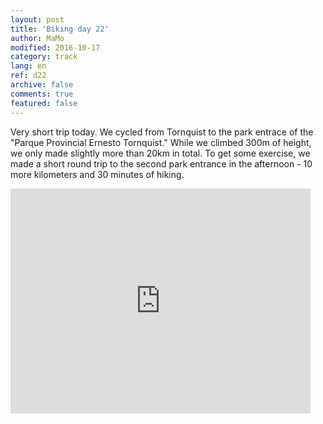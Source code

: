 ```yaml
---   
layout: post 
title: 'Biking day 22'  
author: MaMo 
modified: 2016-10-17
category: track 
lang: en 
ref: d22
archive: false 
comments: true 
featured: false 
--- 
```


 Very short trip today. We cycled from Tornquist to the park entrace of the "Parque Provincial Ernesto Tornquist." While we climbed 300m of height, we only made slightly more than 20km in total. To get some exercise, we made a short round trip to the second park entrance in the afternoon - 10 more kilometers and 30 minutes of hiking.                                      

<iframe width='480' height='360' src='http://track-kit.net/maps_s3/?v=embed&track=230877.gpx' frameborder='0' allowfullscreen></iframe>